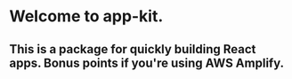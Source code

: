 # Welcome to app-kit.

## This is a package for quickly building React apps. Bonus points if you're using AWS Amplify.
